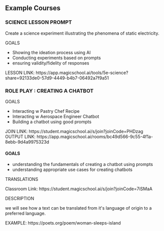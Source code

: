 <h2>Example Courses</h2>
<h3>SCIENCE LESSON PROMPT</h3>
<p>Create a science experiment illustrating the phenomena of static electricity.</p>
<p>GOALS</p>
<ul>
<li>Showing the ideation process using AI</li>
<li>Conducting experiments based on prompts</li>
  <li>ensuring validity/fidelity of responses</li>
</ul>
<p>LESSON LINK: https://app.magicschool.ai/tools/5e-science?share=92133de0-57d9-4449-b4b7-06492a7f9a51</p>
<h3>ROLE PLAY : CREATING A CHATBOT</h3>
<p>GOALS<br>
<ul>
<li>Interacting w Pastry Chef Recipe</li> 
  <li>Interacting w Aerospace Engineer Chatbot</li>
<li>Building a chatbot using good prompts</li>
</ul>
<p>JOIN LINK: https://student.magicschool.ai/s/join?joinCode=PHDzag<br>
OUTPUT LINK: https://app.magicschool.ai/rooms/bc49d566-9c55-4f1a-8ebb-9d4a9975323d</p>
<h4>GOALS</h4>
<ul>
  <li>
    understanding the fundamentals of creating a chatbot using prompts
  </li>
<li>understanding appropriate use cases for creating chatbots</li></ul>
<p>TRANSLATIONS</p>
<p>Classroom Link: https://student.magicschool.ai/s/join?joinCode=7iSMaA</p>
<p>DESCRIPTION</p>
<p>we will see how a text can be translated from it's language of origin to a preferred language.</p>
<p>EXAMPLE: https://poets.org/poem/woman-sleeps-island</p>
